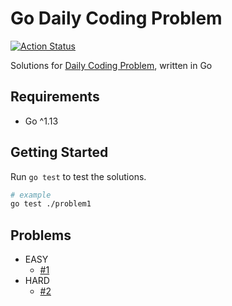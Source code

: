 # Go Daily Coding Problem

[![Action Status](https://github.com/TipsyPixie/go-daily-coding-problem/workflows/Go%20Test/badge.svg)](https://github.com/TipsyPixie/go-daily-coding-problem/actions)

Solutions for [Daily Coding Problem](https://www.dailycodingproblem.com/ "Daily Coding Problem"), written in Go

## Requirements

* Go ^1.13

## Getting Started

Run `go test` to test the solutions.
```bash
# example
go test ./problem1
```

## Problems

* EASY
    * [#1](problem1)
* HARD
    * [#2](problem2)
